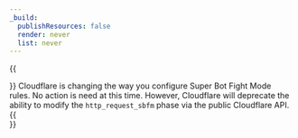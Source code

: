 ```yaml
---
_build:
  publishResources: false
  render: never
  list: never
---
```


{{<Aside type="warning" header="Change notice for Super Bot Fight Mode rulesets">}}
Cloudflare is changing the way you configure Super Bot Fight Mode rules. No action is need at this time. However, Cloudflare will deprecate the ability to modify the `http_request_sbfm` phase via the public Cloudflare API.
{{</Aside>}}